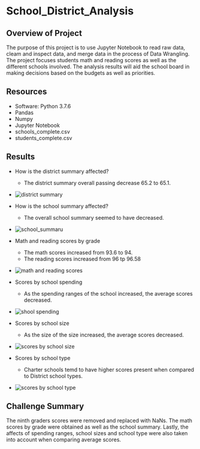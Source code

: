# School_District_Analysis

## Overview of Project
The purpose of this project is to use Jupyter Notebook to read raw data, cleam and inspect data, and merge data in the process of Data Wrangling. The project focuses students math and reading scores as well as the different schools involved. The analysis results will aid the school board in making decisions based on the budgets as well as priorities. 

## Resources

- Software: Python 3.7.6
- Pandas
- Numpy
- Jupyter Notebook
- schools_complete.csv
- students_complete.csv

## Results

- How is the district summary affected?
  - The district summary overall passing decrease 65.2 to 65.1.

- ![district summary](https://user-images.githubusercontent.com/95547517/150717187-9c0c1ec6-7d3f-4eb7-ba33-b87ab65259d1.PNG)

- How is the school summary affected?
  - The overall school summary seemed to have decreased. 

- ![school_summaru](https://user-images.githubusercontent.com/95547517/150716355-449d5245-f8ac-47a8-a450-81903892454d.PNG)

- Math and reading scores by grade
  - The math scores increased from 93.6 to 94.
  - The reading scores increased from 96 tp 96.58
- ![math and reading scores](https://user-images.githubusercontent.com/95547517/150716585-229d4e6e-aa7f-4c87-a388-13aa5ffa3a28.PNG)
  
- Scores by school spending
  - As the spending ranges of the school increased, the average scores decreased.
- ![shool spending](https://user-images.githubusercontent.com/95547517/150716865-17ff2fe5-fd54-42bf-bc80-11251e074956.PNG)

- Scores by school size
  - As the size of the size increased, the average scores decreased. 
- ![scores by school size](https://user-images.githubusercontent.com/95547517/150701515-138c7770-9872-4150-8627-ddcef30a1ff1.PNG)
  
- Scores by school type
  - Charter schools temd to have higher scores present when compared to District school types. 
- ![scores by school type](https://user-images.githubusercontent.com/95547517/150701216-bb67b613-8a6d-4155-ab29-429b99fa6088.PNG)

## Challenge Summary

The ninth graders scores were removed and replaced with NaNs. The math scores by grade were obtained as well as the school summary. Lastly, the affects of spending ranges, school sizes and school type were also taken into account when comparing average scores. 
